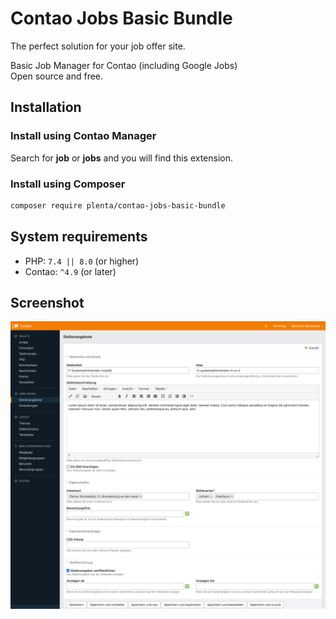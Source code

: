# Contao Jobs Basic Bundle

The perfect solution for your job offer site.

Basic Job Manager for Contao (including Google Jobs)  
Open source and free. 

## Installation

### Install using Contao Manager

Search for **job** or **jobs** and you will find this extension.

### Install using Composer

```bash
composer require plenta/contao-jobs-basic-bundle
```


## System requirements

- PHP: `7.4 || 8.0` (or higher)
- Contao: `^4.9` (or later)


## Screenshot

![Jobs-Backend-View](docs/jobs-basic-bundle-backend.png)